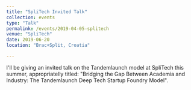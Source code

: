 ```yaml
---
title: "SpliTech Invited Talk"
collection: events
type: "Talk"
permalink: /events/2019-04-05-splitech
venue: "SpliTech"
date: 2019-06-20
location: "Brac+Split, Croatia"

---
```


I'll be giving an invited talk on the Tandemlaunch model at SpliTech this summer, appropriatelly titled: "Bridging the Gap Between Academia and Industry: The Tandemlaunch Deep Tech Startup Foundry Model".


 

